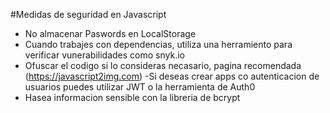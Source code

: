 #Medidas de seguridad en Javascript

- No almacenar Paswords en LocalStorage
- Cuando trabajes con dependencias, utiliza una herramiento para verificar vunerabilidades como snyk.io
- Ofuscar el codigo si lo consideras necasario, pagina recomendada (https://javascript2img.com)
-Si deseas crear apps co autenticacion de usuarios puedes utilizar JWT o la herramienta de Auth0
- Hasea informacion sensible con la libreria de bcrypt
